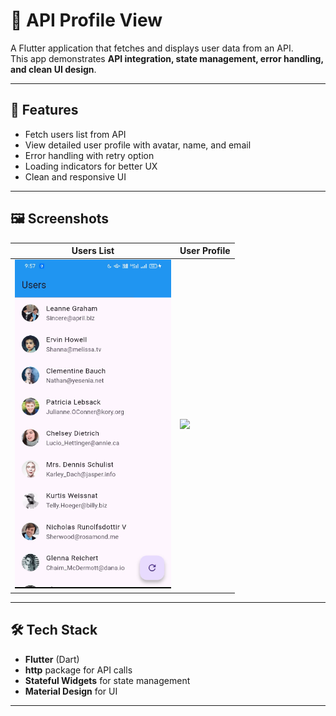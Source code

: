 # 📱 API Profile View  

A Flutter application that fetches and displays user data from an API.  
This app demonstrates **API integration, state management, error handling, and clean UI design**.  

---

## 🚀 Features  
- Fetch users list from API  
- View detailed user profile with avatar, name, and email  
- Error handling with retry option  
- Loading indicators for better UX  
- Clean and responsive UI  

---

## 🖼️ Screenshots  

| Users List | User Profile |  
|------------|--------------|  
| <img src="https://raw.githubusercontent.com/tehreemamir123/DevelopersHub_internship_project_4/a2fc23bf8d3a5c9f4aeb75d6227b6c8a366d1891/Screenshot%202025-09-08%20095627.png" width="250"> | <img src="https://raw.githubusercontent.com/tehreemamir123/DevelopersHub_internship_project_4/a2fc23bf8d3a5c9f4aeb75d6227b6c8a366d1891/Screenshot%202025-09-08%20095645.png" width="250"> |  

---

## 🛠️ Tech Stack  
- **Flutter** (Dart)  
- **http** package for API calls  
- **Stateful Widgets** for state management  
- **Material Design** for UI  

---


